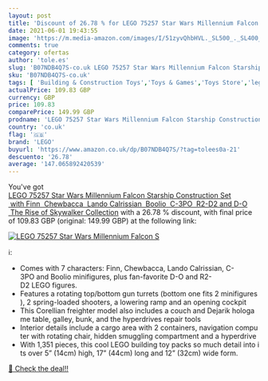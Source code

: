 ```yaml
---
layout: post
title: 'Discount of 26.78 % for LEGO 75257 Star Wars Millennium Falcon S'
date: 2021-06-01 19:43:55
image: 'https://m.media-amazon.com/images/I/51zyvQhbHVL._SL500_._SL400_.jpg'
comments: true
category: ofertas
author: 'tole.es'
slug: 'B07NDB4Q7S-co.uk LEGO 75257 Star Wars Millennium Falcon Starship...'
sku: 'B07NDB4Q7S-co.uk'
tags: [ 'Building & Construction Toys','Toys & Games','Toys Store','lego', ]
actualPrice: 109.83 GBP
currency: GBP
price: 109.83
comparePrice: 149.99 GBP
prodname: 'LEGO 75257 Star Wars Millennium Falcon Starship Construction Set  with Finn  Chewbacca  Lando Calrissian  Boolio  C-3PO  R2-D2 and D-O  The Rise of Skywalker Collection'
country: 'co.uk'
flag: '🇬🇧'
brand: 'LEGO'
buyurl: 'https://www.amazon.co.uk/dp/B07NDB4Q7S/?tag=tolees0a-21'
descuento: '26.78'
average: '147.065892420539'
---
```


You've got [LEGO 75257 Star Wars Millennium Falcon Starship Construction Set  with Finn  Chewbacca  Lando Calrissian  Boolio  C-3PO  R2-D2 and D-O  The Rise of Skywalker Collection](https://www.amazon.co.uk/dp/B07NDB4Q7S/?tag=tolees0a-21) with a  26.78 % discount, with final price of 109.83 GBP (original: 149.99 GBP) at the following link:

[![LEGO 75257 Star Wars Millennium Falcon S](https://m.media-amazon.com/images/I/51zyvQhbHVL._SL500_._SL400_.jpg)](https://www.amazon.co.uk/dp/B07NDB4Q7S/?tag=tolees0a-21)

ℹ️:

- Comes with 7 characters: Finn, Chewbacca, Lando Calrissian, C-3PO and Boolio minifigures, plus fan-favorite D-O and R2-D2 LEGO figures.
- Features a rotating top/bottom gun turrets (bottom one fits 2 minifigures), 2 spring-loaded shooters, a lowering ramp and an opening cockpit
- This Corellian freighter model also includes a couch and Dejarik hologame table, galley, bunk, and the hyperdrives repair tools
- Interior details include a cargo area with 2 containers, navigation computer with rotating chair, hidden smuggling compartment and a hyperdrive
- With 1,351 pieces, this cool LEGO building toy packs so much detail into its over 5” (14cm) high, 17” (44cm) long and 12” (32cm) wide form.

[🛒 Check the deal!!](https://www.amazon.co.uk/dp/B07NDB4Q7S/?tag=tolees0a-21)
